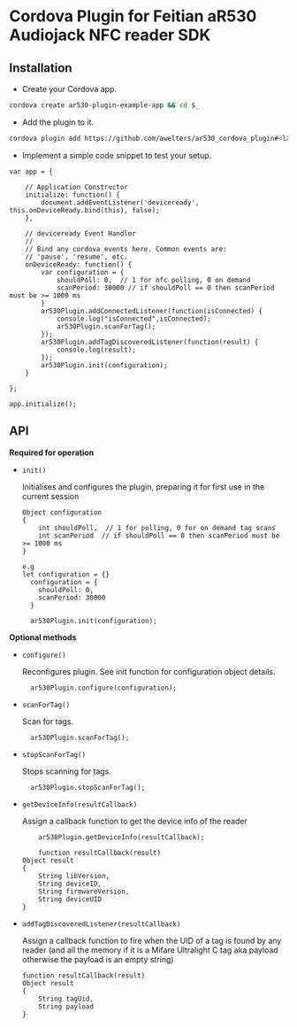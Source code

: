 # Cordova Plugin for Feitian aR530 Audiojack NFC reader SDK

## Installation

- Create your Cordova app.

```bash
cordova create ar530-plugin-example-app && cd $_
```

- Add the plugin to it.

```bash
cordova plugin add https://github.com/awelters/ar530_cordova_plugin#<latest-commit-code>
```

- Implement a simple code snippet to test your setup.

```
var app = {

    // Application Constructor
    initialize: function() {
        document.addEventListener('deviceready', this.onDeviceReady.bind(this), false);
    },

    // deviceready Event Handler
    //
    // Bind any cordova events here. Common events are:
    // 'pause', 'resume', etc.
    onDeviceReady: function() {
        var configuration = {
            shouldPoll: 0,  // 1 for nfc polling, 0 on demand
            scanPeriod: 30000 // if shouldPoll == 0 then scanPeriod must be >= 1000 ms
        }
        ar530Plugin.addConnectedListener(function(isConnected) {
            console.log("isConnected",isConnected);
            ar530Plugin.scanForTag();
        });
        ar530Plugin.addTagDiscoveredListener(function(result) {
            console.log(result);
        });
        ar530Plugin.init(configuration);
    }

};

app.initialize();
```

## API

**Required for operation**

* `init()`

	Initialises and configures the plugin, preparing it for first use in the current session

    ```
    Object configuration
    {
        int shouldPoll,  // 1 for polling, 0 for on demand tag scans
        int scanPeriod  // if shouldPoll == 0 then scanPeriod must be >= 1000 ms
    }

    e.g
    let configuration = {}
      configuration = {
        shouldPoll: 0,
        scanPeriod: 30000
      }

      ar530Plugin.init(configuration);
    ```

**Optional methods**

* `configure()`

	Reconfigures plugin.  See init function for configuration object details.

	```
      ar530Plugin.configure(configuration);
	```

* `scanForTag()`

	Scan for tags.

	```
      ar530Plugin.scanForTag();
	```
	
* `stopScanForTag()`

	Stops scanning for tags.

	```
      ar530Plugin.stopScanForTag();
	```

* `getDeviceInfo(resultCallback)`

	Assign a callback function to get the device info of the reader

	```
      	ar530Plugin.getDeviceInfo(resultCallback);
      
      	function resultCallback(result)
	Object result
	{
		String libVersion,
		String deviceID,
		String firmwareVersion,
		String deviceUID
	}
	```

* `addTagDiscoveredListener(resultCallback)`

	Assign a callback function to fire when the UID of a tag is found by any reader (and all the memory if it is a Mifare Ultralight C tag aka payload otherwise the payload is an empty string)

	```
	function resultCallback(result)
	Object result
	{
		String tagUid,
		String payload
	}
	```
